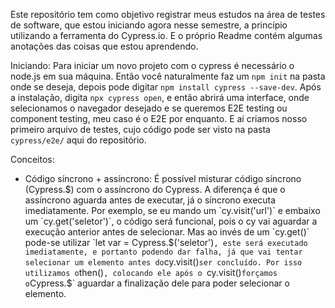 Este repositório tem como objetivo registrar meus estudos na área de testes de software, que estou iniciando agora nesse semestre, a princípio utilizando a ferramenta do Cypress.io. E o próprio Readme contém algumas anotações das coisas que estou aprendendo.

Iniciando:
Para iniciar um novo projeto com o cypress é necessário o node.js em sua máquina. Então você naturalmente faz um `npm init` na pasta onde se deseja, depois pode digitar `npm install cypress --save-dev`.
Após a instalação, digita `npx cypress open`, e então abrirá uma interface, onde selecionamos o navegador desejado e se queremos E2E testing ou component testing, meu caso é o E2E por enquanto. E aí criamos nosso primeiro arquivo de testes, cujo código pode ser visto na pasta `cypress/e2e/` aqui do repositório.

Conceitos:

- Código síncrono + assíncrono:
    É possível misturar código síncrono (Cypress.$) com o assíncrono do Cypress. A diferença é que o assíncrono aguarda antes de executar, já o síncrono executa imediatamente. Por exemplo, se eu mando um `cy.visit('url')` e embaixo um `cy.get('seletor')`, o código  será funcional, pois o cy vai aguardar a execução anterior antes de selecionar. Mas ao invés de um `cy.get()` pode-se utilizar `let var = Cypress.$('seletor')` , este será executado imediatamente, e portanto podendo dar falha, já que vai tentar selecionar um elemento antes do `cy.visit()` ser concluído. Por isso utilizamos o `then()`, colocando ele após o `cy.visit()` forçamos o `Cypress.$` aguardar a finalização dele para poder selecionar o elemento.